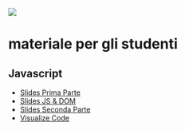 ![](https://techstationpadova.it/wp-content/uploads/2018/04/tech-station-padova-by-molengeek.png?x60671)

# materiale per gli studenti

## Javascript
- [Slides Prima Parte](https://github.com/polito-WA1-2020/course-materials/raw/master/slide/1-01-javascript-part1.pdf)
- [Slides JS & DOM](https://github.com/polito-WA1-2020/course-materials/raw/master/slide/2-04-browser_JS_DOM.pdf)
- [Slides Seconda Parte](https://github.com/polito-WA1-2020/course-materials/raw/master/slide/1-02-javascript-part2.pdf)
- [Visualize Code](http://pythontutor.com/visualize.html#mode=edit)
